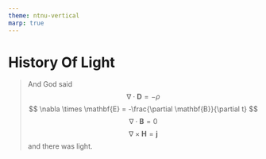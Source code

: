 ```yaml
---
theme: ntnu-vertical
marp: true
---
```


# History Of Light

> And God said
> $$ \nabla \cdot \mathbf{D} = -\rho $$
> $$ \nabla \times \mathbf{E} = -\frac{\partial \mathbf{B}}{\partial t} $$
> $$ \nabla \cdot \mathbf{B} = 0 $$
> $$ \nabla \times \mathbf{H} = \mathbf{j} $$
> and there was light.